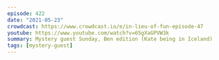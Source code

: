 ```yaml
---
episode: 422
date: "2021-05-23"
crowdcast: https://www.crowdcast.io/e/in-lieu-of-fun-episode-47
youtube: https://www.youtube.com/watch?v=65gXaGPVW3k
summary: Mystery guest Sunday, Ben edition (Kate being in Iceland)
tags: [mystery-guest]
---
```

